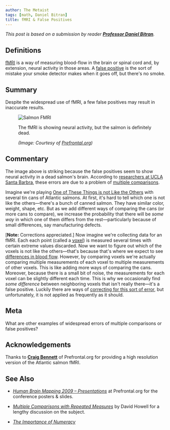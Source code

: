 ```yaml
---
author: The Metaist
tags: [math, Daniel Bitran]
title: fMRI & False Positives
---
```


_This post is based on a submission by reader
**[Professor Daniel Bitran][daniel-bitran]**._

[daniel-bitran]: http://www.linkedin.com/pub/daniel-bitran/b/989/ba1

## Definitions

[<abbr title="Functional Magnetic Resonance Imaging">fMRI</abbr>](http://en.wikipedia.org/wiki/Fmri)
is a way of measuring blood-flow in the brain or spinal cord and,
by extension, neural activity in those areas. A
[false positive](http://en.wikipedia.org/wiki/Type_I_and_type_II_errors)
is the sort of mistake your smoke detector makes when it goes off,
but there's no smoke.

## Summary

<div class="entry-summary" markdown="1">

Despite the widespread use of fMRI, a few false positives may result in inaccurate results.

</div>

<figure markdown="1">

![Salmon FMRI]({{thumbnail}})

<figcaption>
  The fMRI is showing neural activity, but the salmon is definitely dead.
  <address markdown="1">

(Image: Courtesy of [Prefrontal.org][1])</address>

</figcaption>
</figure><!--more-->

## Commentary

The image above is striking because the false positives seem to show neural activity
in a dead salmon's brain. According to
[researchers at UCLA Santa Barbra][1],
these errors are due to a problem of
[multiple comparisons](http://en.wikipedia.org/wiki/Multiple_comparisons).

Imagine we're playing
[One of These Things is not Like the Others](http://en.wikipedia.org/wiki/Sesame_Workshop)
with several tin cans of Atlantic salmons. At first, it's hard to tell which one is not
like the others&mdash;there's a bunch of canned salmon. They have similar color,
weight, shape, etc. But as we add different ways of comparing the cans (or more cans
to compare), we increase the probability that there will be _some way_ in which one
of them differs from the rest&mdash;particularly because of small differences, say
manufacturing defects.

[**Note:** Corrections appreciated.] Now imagine we're collecting data for an fMRI.
Each each point (called a
[<abbr title="volumetric pixel">voxel</abbr>](http://en.wikipedia.org/wiki/Voxel))
is measured several times with certain extreme values discarded. Now we want to figure
out which of the voxels is not like the others&mdash;that's because that's where we expect
to see [differences in blood flow](http://en.wikipedia.org/wiki/Hemodynamic_response).
However, by comparing voxels we're actually comparing multiple measurements of each voxel
to multiple measurements of other voxels. This is like adding more ways of comparing the
cans. Moreover, because there is a small bit of noise, the measurements for each voxel
can be slightly different each time. This is why we occasionally find _some difference_
between neighboring voxels that isn't really there&mdash;it's a false positive.
Luckily there are ways of
[correcting for this sort of error](http://en.wikipedia.org/wiki/Multiple_comparisons#Methods),
but unfortunately, it is not applied as frequently as it should.

## Meta

What are other examples of widespread errors of multiple comparisons or false positives?

## Acknowledgements

Thanks to **[Craig Bennett](http://prefrontal.org/blog/about/)**
of <span class="vcard org fn">Prefrontal.org</span>
for providing a high resolution version of the Atlantic salmon fMRI.

## See Also

- <cite>[Human Brain Mapping 2009 &ndash; Presentations][1]</cite>
  at <span class="vcard org fn">Prefrontal.org</span>
  for the conference posters & slides.

- <cite>[Multiple Comparisons with Repeated Measures][2]</cite>
  by <span class="vcard fn">David Howell</span>
  for a lengthy discussion on the subject.

- <cite>[The Importance of Numeracy]({{BLOG_URL}}/2009/11/importance-of-numeracy.html)</cite>

[1]: http://prefrontal.org/blog/2009/06/human-brain-mapping-2009-presentations/
[2]: http://www.uvm.edu/~dhowell/StatPages/More_Stuff/RepMeasMultComp/RepMeasMultComp.html
